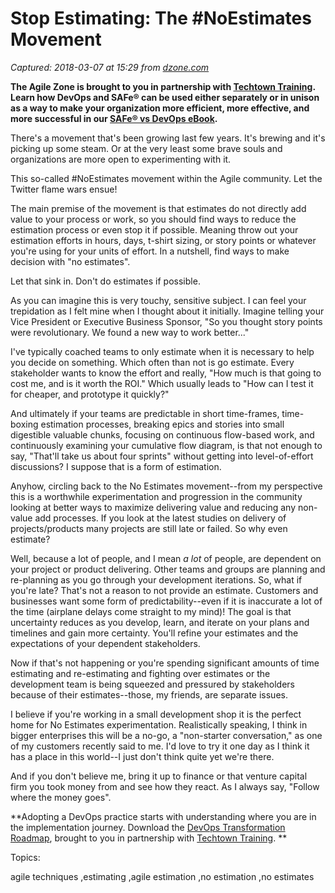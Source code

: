 # Stop Estimating: The #NoEstimates Movement

_Captured: 2018-03-07 at 15:29 from [dzone.com](https://dzone.com/articles/stop-estimating-the-noestimates-movement?edition=366204&utm_source=Weekly%20Digest&utm_medium=email&utm_campaign=Weekly%20Digest%202018-03-07)_

**The Agile Zone is brought to you in partnership with [Techtown Training](https://dzone.com/go?i=275424&u=http%3A%2F%2Ftechtowntraining.com%2F%3Futm_source%3Ddzone%26utm_medium%3Dfooter). Learn how DevOps and SAFe® can be used either separately or in unison as a way to make your organization more efficient, more effective, and more successful in our [SAFe® vs DevOps eBook](https://dzone.com/go?i=275424&u=http%3A%2F%2Fpages.aspeinc.com%2FSAFe-vs-DevOps.html%3Futm_source%3Ddzone%26utm_medium%3Dfooter%26utm_campaign%3Dsafe_vs_devops%26utm_content%3Debook).**

There's a movement that's been growing last few years. It's brewing and it's picking up some steam. Or at the very least some brave souls and organizations are more open to experimenting with it.

This so-called #NoEstimates movement within the Agile community. Let the Twitter flame wars ensue!

The main premise of the movement is that estimates do not directly add value to your process or work, so you should find ways to reduce the estimation process or even stop it if possible. Meaning throw out your estimation efforts in hours, days, t-shirt sizing, or story points or whatever you're using for your units of effort. In a nutshell, find ways to make decision with "no estimates".

Let that sink in. Don't do estimates if possible.

As you can imagine this is very touchy, sensitive subject. I can feel your trepidation as I felt mine when I thought about it initially. Imagine telling your Vice President or Executive Business Sponsor, "So you thought story points were revolutionary. We found a new way to work better..."

I've typically coached teams to only estimate when it is necessary to help you decide on something. Which often than not is go estimate. Every stakeholder wants to know the effort and really, "How much is that going to cost me, and is it worth the ROI." Which usually leads to "How can I test it for cheaper, and prototype it quickly?"

And ultimately if your teams are predictable in short time-frames, time-boxing estimation processes, breaking epics and stories into small digestible valuable chunks, focusing on continuous flow-based work, and continuously examining your cumulative flow diagram, is that not enough to say, "That'll take us about four sprints" without getting into level-of-effort discussions? I suppose that is a form of estimation.

Anyhow, circling back to the No Estimates movement--from my perspective this is a worthwhile experimentation and progression in the community looking at better ways to maximize delivering value and reducing any non-value add processes. If you look at the latest studies on delivery of projects/products many projects are still late or failed. So why even estimate?

Well, because a lot of people, and I mean _a lot_ of people, are dependent on your project or product delivering. Other teams and groups are planning and re-planning as you go through your development iterations. So, what if you're late? That's not a reason to not provide an estimate. Customers and businesses want some form of predictability--even if it is inaccurate a lot of the time (airplane delays come straight to my mind)! The goal is that uncertainty reduces as you develop, learn, and iterate on your plans and timelines and gain more certainty. You'll refine your estimates and the expectations of your dependent stakeholders.

Now if that's not happening or you're spending significant amounts of time estimating and re-estimating and fighting over estimates or the development team is being squeezed and pressured by stakeholders because of their estimates--those, my friends, are separate issues.

I believe if you're working in a small development shop it is the perfect home for No Estimates experimentation. Realistically speaking, I think in bigger enterprises this will be a no-go, a "non-starter conversation," as one of my customers recently said to me. I'd love to try it one day as I think it has a place in this world--I just don't think quite yet we're there.

And if you don't believe me, bring it up to finance or that venture capital firm you took money from and see how they react. As I always say, "Follow where the money goes".

**Adopting a DevOps practice starts with understanding where you are in the implementation journey. Download the [DevOps Transformation Roadmap](https://dzone.com/go?i=266427&u=http%3A%2F%2Fpages.techtowntraining.com%2FDevOpsRoadmapDzone_DevOpsTransformationRoadmap.html%3Futm_source%3Ddzone%26utm_medium%3Dheader%26utm_campaign%3Ddevops-transformation), brought to you in partnership with [Techtown Training](https://dzone.com/go?i=266427&u=http%3A%2F%2Fwww.techtowntraining.com%2F). **

Topics:

agile techniques ,estimating ,agile estimation ,no estimation ,no estimates
